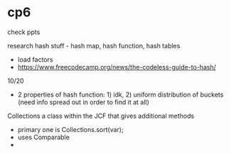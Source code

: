 # cp6
check ppts

research hash stuff - hash map, hash function, hash tables
- load factors
- https://www.freecodecamp.org/news/the-codeless-guide-to-hash/

10/20
- 2 properties of hash function: 1) idk, 2) uniform distribution of buckets (need info spread out in order to find it at all)

Collections
a class within the JCF that gives additional methods
- primary one is Collections.sort(var);
-   uses Comparable
- 
